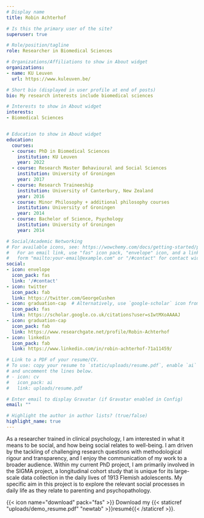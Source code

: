```yaml
---
# Display name
title: Robin Achterhof

# Is this the primary user of the site?
superuser: true

# Role/position/tagline
role: Researcher in Biomedical Sciences

# Organizations/Affiliations to show in About widget
organizations:
- name: KU Leuven
  url: https://www.kuleuven.be/

# Short bio (displayed in user profile at end of posts)
bio: My research interests include biomedical sciences

# Interests to show in About widget
interests:
- Biomedical Sciences


# Education to show in About widget
education:
  courses:
  - course: PhD in Biomedical Sciences
    institution: KU Leuven
    year: 2022
  - course: Research Master Behavioural and Social Sciences
    institution: University of Groningen
    year: 2017
  - course: Research Traineeship
    institution: University of Canterbury, New Zealand
    year: 2016
  - course: Minor Philosophy + additional philosophy courses
    institution: University of Groningen
    year: 2014
  - course: Bachelor of Science, Psychology
    institution: University of Groningen
    year: 2014

# Social/Academic Networking
# For available icons, see: https://wowchemy.com/docs/getting-started/page-builder/#icons
#   For an email link, use "fas" icon pack, "envelope" icon, and a link in the
#   form "mailto:your-email@example.com" or "/#contact" for contact widget.
social:
- icon: envelope
  icon_pack: fas
  link: '/#contact'
- icon: twitter
  icon_pack: fab
  link: https://twitter.com/GeorgeCushen
- icon: graduation-cap  # Alternatively, use `google-scholar` icon from `ai` icon pack
  icon_pack: fas
  link: https://scholar.google.co.uk/citations?user=sIwtMXoAAAAJ
- icon: graduation-cap
  icon_pack: fab
  link: https://www.researchgate.net/profile/Robin-Achterhof
- icon: linkedin
  icon_pack: fab
  link: https://www.linkedin.com/in/robin-achterhof-71a11459/

# Link to a PDF of your resume/CV.
# To use: copy your resume to `static/uploads/resume.pdf`, enable `ai` icons in `params.toml`, 
# and uncomment the lines below.
# - icon: cv
#   icon_pack: ai
#   link: uploads/resume.pdf

# Enter email to display Gravatar (if Gravatar enabled in Config)
email: ""

# Highlight the author in author lists? (true/false)
highlight_name: true
---
```


As a researcher trained in clinical psychology, I am interested in what it means to be social, and how
being social relates to well-being. I am driven by the tackling of challenging research questions with
methodological rigour and transparency, and I enjoy the communication of my work to a broader
audience.
Within my current PhD project, I am primarily involved in the SIGMA project, a longitudinal cohort
study that is unique for its large-scale data collection in the daily lives of 1913 Flemish adolescents.
My specific aim in this project is to explore the relevant social processes in daily life as they relate to
parenting and psychopathology.

{{< icon name="download" pack="fas" >}} Download my {{< staticref "uploads/demo_resume.pdf" "newtab" >}}resumé{{< /staticref >}}.
